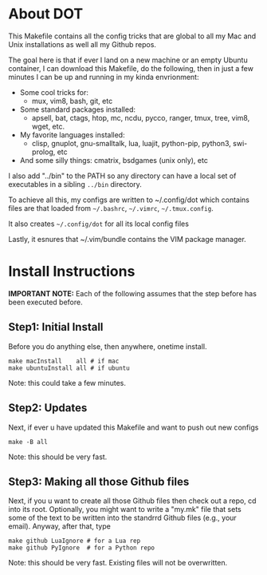 About DOT
=========

This Makefile contains all the config tricks that are global to all my
Mac and Unix installations as well all my Github repos.

The goal here is that if ever I land on a new machine or an empty Ubuntu
container, I can download this Makefile, do the following, then in just
a few minutes I can be up and running in my kinda envrionment:

- Some cool tricks for:
	- mux, vim8, bash, git, etc
- Some standard packages installed: 
	- apsell, bat, ctags, htop, mc, ncdu, pycco, ranger, tmux, 
	  tree, vim8, wget, etc.
- My favorite languages installed: 
	- clisp, gnuplot, gnu-smalltalk, lua, luajit, python-pip, 
          python3, swi-prolog, etc
- And some silly things: cmatrix, bsdgames (unix only), etc

I also add "../bin" to the PATH so any directory can have a local
set of executables in a sibling `../bin` directory.

To achieve all this, my configs are written to ~/.config/dot
which contains files are that loaded from
`~/.bashrc`, `~/.vimrc`, `~/.tmux.config`. 

It also creates `~/.config/dot` for all its local config files

Lastly, it esnures that ~/.vim/bundle contains the VIM package manager.

Install Instructions
====================

**IMPORTANT NOTE:** Each of the following assumes that the step before
has been executed before.

Step1: Initial Install
----------------------

Before you do anything else, then anywhere, onetime install.

	make macInstall    all # if mac 
	make ubuntuInstall all # if ubuntu

Note: this could take a few minutes.

Step2: Updates
---------------

Next, if ever u have updated this Makefile and want to push out new
configs

	make -B all

Note: this should be very fast. 

Step3: Making all those Github files
------------------------------------

Next, if you u want to create all those Github files then check out a
repo, cd into its root. Optionally, you might want to write a "my.mk"
file that sets some of the text to be written into the standrrd Github
files (e.g., your email). Anyway, after that, type

	make github LuaIgnore # for a Lua rep
	make github PyIgnore  # for a Python repo

Note: this should be very fast. Existing files will not be overwritten.

